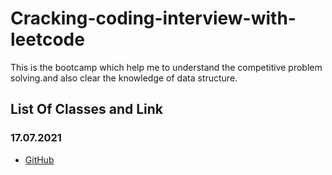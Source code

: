 # Cracking-coding-interview-with-leetcode
This is the bootcamp which help me to understand the competitive problem solving.and also clear the knowledge of data structure.
## List Of Classes and Link

### 17.07.2021
- [GitHub](http://github.com)

